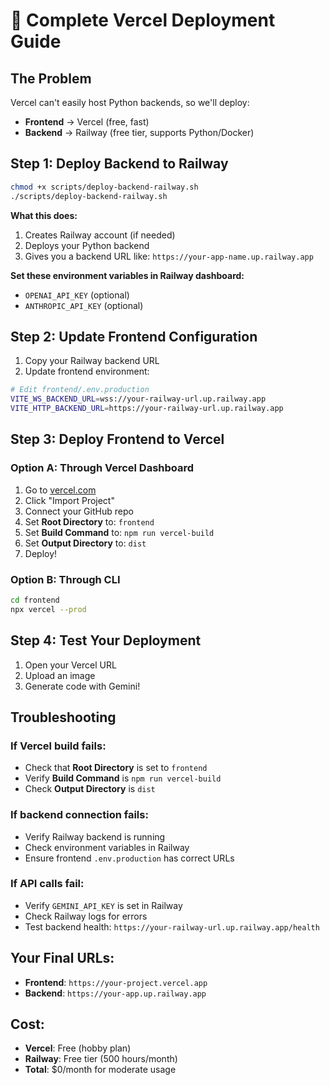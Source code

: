 # 🚀 Complete Vercel Deployment Guide

## The Problem
Vercel can't easily host Python backends, so we'll deploy:
- **Frontend** → Vercel (free, fast)
- **Backend** → Railway (free tier, supports Python/Docker)

## Step 1: Deploy Backend to Railway

```bash
chmod +x scripts/deploy-backend-railway.sh
./scripts/deploy-backend-railway.sh
```

**What this does:**
1. Creates Railway account (if needed)
2. Deploys your Python backend
3. Gives you a backend URL like: `https://your-app-name.up.railway.app`

**Set these environment variables in Railway dashboard:**
- `OPENAI_API_KEY` (optional)
- `ANTHROPIC_API_KEY` (optional)

## Step 2: Update Frontend Configuration

1. Copy your Railway backend URL
2. Update frontend environment:

```bash
# Edit frontend/.env.production
VITE_WS_BACKEND_URL=wss://your-railway-url.up.railway.app
VITE_HTTP_BACKEND_URL=https://your-railway-url.up.railway.app
```

## Step 3: Deploy Frontend to Vercel

### Option A: Through Vercel Dashboard
1. Go to [vercel.com](https://vercel.com)
2. Click "Import Project"
3. Connect your GitHub repo
4. Set **Root Directory** to: `frontend`
5. Set **Build Command** to: `npm run vercel-build`
6. Set **Output Directory** to: `dist`
7. Deploy!

### Option B: Through CLI
```bash
cd frontend
npx vercel --prod
```

## Step 4: Test Your Deployment

1. Open your Vercel URL
2. Upload an image
3. Generate code with Gemini!

## Troubleshooting

### If Vercel build fails:
- Check that **Root Directory** is set to `frontend`
- Verify **Build Command** is `npm run vercel-build`
- Check **Output Directory** is `dist`

### If backend connection fails:
- Verify Railway backend is running
- Check environment variables in Railway
- Ensure frontend `.env.production` has correct URLs

### If API calls fail:
- Verify `GEMINI_API_KEY` is set in Railway
- Check Railway logs for errors
- Test backend health: `https://your-railway-url.up.railway.app/health`

## Your Final URLs:
- **Frontend**: `https://your-project.vercel.app`
- **Backend**: `https://your-app.up.railway.app`

## Cost:
- **Vercel**: Free (hobby plan)
- **Railway**: Free tier (500 hours/month)
- **Total**: $0/month for moderate usage
